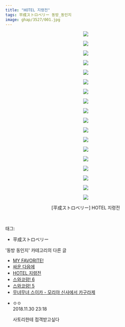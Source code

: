 ```yaml
---
title: "HOTEL 지령전"
tags: 平成ストロベリー 동방_동인지
image: ghap/3527/001.jpg
---
```

<div class="article">
<p style="text-align: center; clear: none; float: none;"><img src="{{ site.nasurl }}/ghap/3527/001.jpg"/></p>
<p style="text-align: center; clear: none; float: none;"><img src="{{ site.nasurl }}/ghap/3527/002.jpg"/></p>
<p style="text-align: center; clear: none; float: none;"><img src="{{ site.nasurl }}/ghap/3527/003.jpg"/></p>
<p style="text-align: center; clear: none; float: none;"><img src="{{ site.nasurl }}/ghap/3527/004.jpg"/></p>
<p style="text-align: center; clear: none; float: none;"><img src="{{ site.nasurl }}/ghap/3527/005.jpg"/></p>
<p style="text-align: center; clear: none; float: none;"><img src="{{ site.nasurl }}/ghap/3527/006.jpg"/></p>
<p style="text-align: center; clear: none; float: none;"><img src="{{ site.nasurl }}/ghap/3527/007.jpg"/></p>
<p style="text-align: center; clear: none; float: none;"><img src="{{ site.nasurl }}/ghap/3527/008.jpg"/></p>
<p style="text-align: center; clear: none; float: none;"><img src="{{ site.nasurl }}/ghap/3527/009.jpg"/></p>
<p style="text-align: center; clear: none; float: none;"><img src="{{ site.nasurl }}/ghap/3527/010.jpg"/></p>
<p style="text-align: center; clear: none; float: none;"><img src="{{ site.nasurl }}/ghap/3527/011.jpg"/></p>
<p style="text-align: center; clear: none; float: none;"><img src="{{ site.nasurl }}/ghap/3527/012.jpg"/></p>
<p style="text-align: center; clear: none; float: none;"><img src="{{ site.nasurl }}/ghap/3527/013.jpg"/></p>
<p style="text-align: center; clear: none; float: none;"><img src="{{ site.nasurl }}/ghap/3527/014.jpg"/></p>
<p style="text-align: center; clear: none; float: none;"><img src="{{ site.nasurl }}/ghap/3527/015.jpg"/></p>
<p style="text-align: center; clear: none; float: none;"><img src="{{ site.nasurl }}/ghap/3527/016.jpg"/></p>
<p style="text-align: center; clear: none; float: none;"><img src="{{ site.nasurl }}/ghap/3527/017.jpg"/></p>
<p style="text-align: center; clear: none; float: none;"><img src="{{ site.nasurl }}/ghap/3527/018.jpg"/></p>
<p style="text-align: center; clear: none; float: none;">[平成ストロベリー] HOTEL 지령전</p>
<p><br/></p>
</div><div class="tagTrail">
<p>태그: </p>
<ul>
<li>平成ストロベリー</li>
</ul>
</div><div class="another">
<p>'동방 동인지' 카테고리의 다른 글</p>
<ul>
<li><a href="/2017-07-14-ghap_3554">MY FAVORITE!</a></li>
<li><a href="/2017-07-11-ghap_3528">싸운 다음에</a></li>
<li><a href="/2017-07-11-ghap_3527">HOTEL 지령전</a></li>
<li><a href="/2017-07-11-ghap_3526">스와코랑! 6</a></li>
<li><a href="/2017-07-11-ghap_3525">스와코랑! 5</a></li>
<li><a href="/2017-07-11-ghap_3524">무녀무녀 스이카 - 모리야 신사에서 카구라제</a></li>
</ul>
</div><div class="cb_module cb_fluid">
<div class="cb_wrt cb_profile">
<div class="comment">
<ul>
<li class="cb_thumb_off" id="comment15380741">
<div class="cb_comment_area">
<div class="cb_info_area">
<div class="cb_section">
<span class="cb_nick_name">ㅇㅇ</span>
</div>
<div class="cb_section">
<span class="cb_date">2018.11.30 23:18 </span>
</div>
</div>
<div class="cb_dsc_comment">
<p class="cb_dsc">
											사토리한테 접객받고싶다
										</p>
</div>
</div></li>
</ul>
</div>
</div><!-- commentList close -->
</div>